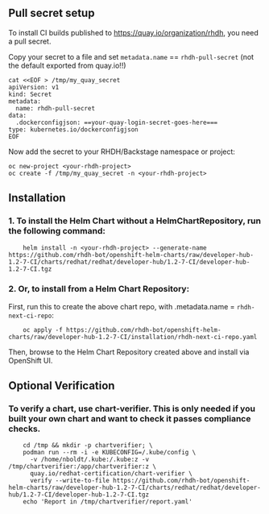 

## Pull secret setup

To install CI builds published to https://quay.io/organization/rhdh, you need a pull secret.

Copy your secret to a file and set `metadata.name` == `rhdh-pull-secret` (not the default exported from quay.io!!)

```
cat <<EOF > /tmp/my_quay_secret
apiVersion: v1
kind: Secret
metadata:
  name: rhdh-pull-secret
data:
  .dockerconfigjson: ==your-quay-login-secret-goes-here===
type: kubernetes.io/dockerconfigjson
EOF
```

Now add the secret to your RHDH/Backstage namespace or project:

```
oc new-project <your-rhdh-project>
oc create -f /tmp/my_quay_secret -n <your-rhdh-project>
```



## Installation

### 1. To install the Helm Chart without a HelmChartRepository, run the following command:

```
    helm install -n <your-rhdh-project> --generate-name https://github.com/rhdh-bot/openshift-helm-charts/raw/developer-hub-1.2-7-CI/charts/redhat/redhat/developer-hub/1.2-7-CI/developer-hub-1.2-7-CI.tgz
```

### 2. Or, to install from a Helm Chart Repository:

First, run this to create the above chart repo, with .metadata.name = `rhdh-next-ci-repo`:

```
    oc apply -f https://github.com/rhdh-bot/openshift-helm-charts/raw/developer-hub-1.2-7-CI/installation/rhdh-next-ci-repo.yaml
```

Then, browse to the Helm Chart Repository created above and install via OpenShift UI.



## Optional Verification

### To verify a chart, use chart-verifier. This is only needed if you built your own chart and want to check it passes compliance checks.

```
    cd /tmp && mkdir -p chartverifier; \
    podman run --rm -i -e KUBECONFIG=/.kube/config \
      -v /home/nboldt/.kube:/.kube:z -v /tmp/chartverifier:/app/chartverifier:z \
      quay.io/redhat-certification/chart-verifier \
      verify --write-to-file https://github.com/rhdh-bot/openshift-helm-charts/raw/developer-hub-1.2-7-CI/charts/redhat/redhat/developer-hub/1.2-7-CI/developer-hub-1.2-7-CI.tgz
    echo 'Report in /tmp/chartverifier/report.yaml'
```    

